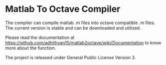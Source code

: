 Matlab To Octave Compiler
=============

The compiler can compile matlab .m files into octave compatible .m files. The current version is stable and can be downloaded and utilized.

Please read the documentation at https://github.com/adhithyan15/matlab2octave/wiki/Documentation to know more about the function. 

The project is released under General Public License Version 3. 

